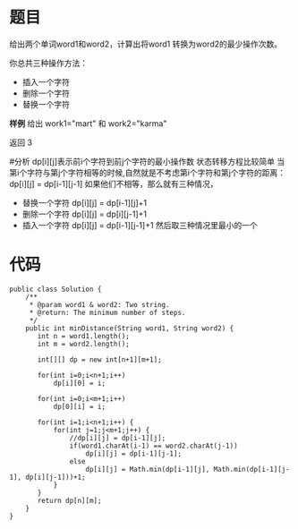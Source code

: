 # 题目
给出两个单词word1和word2，计算出将word1 转换为word2的最少操作次数。

你总共三种操作方法：
* 插入一个字符
* 删除一个字符
* 替换一个字符

**样例**
给出 work1="mart" 和 work2="karma"

返回 3

#分析
dp[i][j]表示前i个字符到前j个字符的最小操作数
状态转移方程比较简单
当第i个字符与第j个字符相等的时候,自然就是不考虑第i个字符和第j个字符的距离：
dp[i][j] = dp[i-1][j-1]
如果他们不相等，那么就有三种情况，
* 替换一个字符
dp[i][j] = dp[i-1][j]+1
* 删除一个字符
dp[i][j] = dp[i][j-1]+1
* 插入一个字符
dp[i][j] = dp[i-1][j-1]+1
然后取三种情况里最小的一个

# 代码
```
public class Solution {
    /**
     * @param word1 & word2: Two string.
     * @return: The minimum number of steps.
     */
    public int minDistance(String word1, String word2) {
       int n = word1.length();
	   int m = word2.length();
	   
	   int[][] dp = new int[n+1][m+1];
	   
	   for(int i=0;i<n+1;i++)
		   dp[i][0] = i;
	   
	   for(int i=0;i<m+1;i++)
		   dp[0][i] = i;
	   
	   for(int i=1;i<n+1;i++) {
		   for(int j=1;j<m+1;j++) {
			   //dp[i][j] = dp[i-1][j];
			   if(word1.charAt(i-1) == word2.charAt(j-1))
				   dp[i][j] = dp[i-1][j-1];
			   else
				   dp[i][j] = Math.min(dp[i-1][j], Math.min(dp[i-1][j-1], dp[i][j-1]))+1;
		   }
	   }
	   return dp[n][m];
    }
}
```
